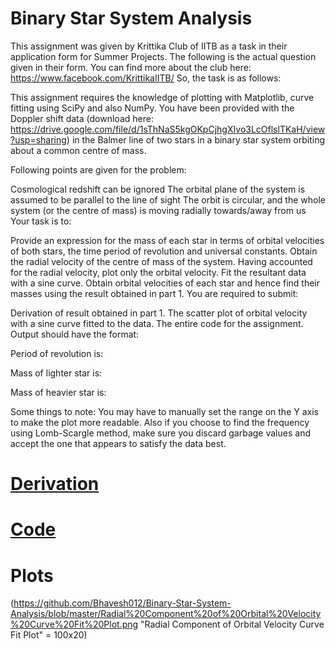# Binary Star System Analysis
 This assignment was given by Krittika Club of IITB as a task in their application form for Summer Projects. The following is the actual question given in their form. You can find more about the club here: https://www.facebook.com/KrittikaIITB/
So, the task is as follows:

This assignment requires the knowledge of plotting with Matplotlib, curve fitting using SciPy and also NumPy. You have been provided with the Doppler shift data (download here: https://drive.google.com/file/d/1sThNaS5kgOKpCjhgXIvo3LcOflslTKaH/view?usp=sharing) in the Balmer line of two stars in a binary star system orbiting about a common centre of mass.

Following points are given for the problem:

Cosmological redshift can be ignored
The orbital plane of the system is assumed to be parallel to the line of sight
The orbit is circular, and the whole system (or the centre of mass) is moving radially towards/away from us
Your task is to:

Provide an expression for the mass of each star in terms of orbital velocities of both stars, the time period of revolution and universal constants.
Obtain the radial velocity of the centre of mass of the system.
Having accounted for the radial velocity, plot only the orbital velocity. Fit the resultant data with a sine curve.
Obtain orbital velocities of each star and hence find their masses using the result obtained in part 1.
You are required to submit:

Derivation of result obtained in part 1.
The scatter plot of orbital velocity with a sine curve fitted to the data.
The entire code for the assignment. Output should have the format:

Period of revolution is:

Mass of lighter star is:

Mass of heavier star is:

Some things to note: You may have to manually set the range on the Y axis to make the plot more readable. Also if you choose to find the frequency using Lomb-Scargle method, make sure you discard garbage values and accept the one that appears to satisfy the data best.


# [Derivation](Derivation_of_Mass_of_Stars_of_Binary_Star_System.pdf)

# [Code](./Analysis%20of%20Binary%20Star%20System%20GitHub.ipynb)
# Plots
(https://github.com/Bhavesh012/Binary-Star-System-Analysis/blob/master/Radial%20Component%20of%20Orbital%20Velocity%20Curve%20Fit%20Plot.png "Radial Component of Orbital Velocity Curve Fit Plot" = 100x20)

